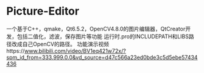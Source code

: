 # Picture-Editor
一个基于C++，qmake，Qt6.5.2，OpenCV4.8.0的图片编辑器，QtCreator开发，包括二值化，滤波，保存图片等功能
运行时.pro的INCLUDEPATH和LIBS路径改成自己OpenCV的路径。
功能演示视频https://www.bilibili.com/video/BV1eq421w72x/?spm_id_from=333.999.0.0&vd_source=d47c566a23ed0bde3c5d5ebe57434436
